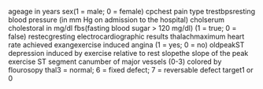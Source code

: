 ageage in years
sex(1 = male; 0 = female)
cpchest pain type
trestbpsresting blood pressure (in mm Hg on admission to the hospital)
cholserum cholestoral in mg/dl
fbs(fasting blood sugar > 120 mg/dl) (1 = true; 0 = false)
restecgresting electrocardiographic results
thalachmaximum heart rate achieved
exangexercise induced angina (1 = yes; 0 = no)
oldpeakST depression induced by exercise relative to rest
slopethe slope of the peak exercise ST segment
canumber of major vessels (0-3) colored by flourosopy
thal3 = normal; 6 = fixed defect; 7 = reversable defect
target1 or 0